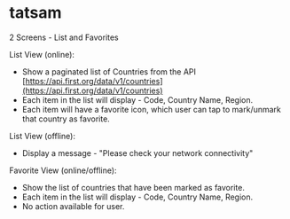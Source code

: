 # tatsam
 
2 Screens - List and Favorites

List View (online):

- Show a paginated list of Countries from the API [https://api.first.org/data/v1/countries](https://api.first.org/data/v1/countries)
- Each item in the list will display - Code, Country Name, Region.
- Each item will have a favorite icon, which user can tap to mark/unmark that country as favorite.

List View (offline):

- Display a message - "Please check your network connectivity"

Favorite View (online/offline):

- Show the list of countries that have been marked as favorite.
- Each item in the list will display - Code, Country Name, Region.
- No action available for user.

